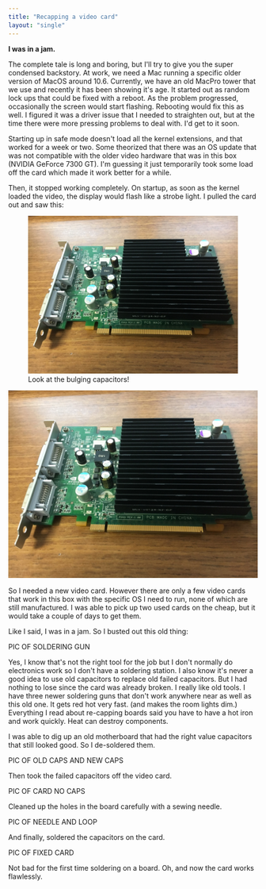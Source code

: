 ```yaml
---
title: "Recapping a video card"
layout: "single"  
---
```


**I was in a jam.**

The complete tale is long and boring, but I'll try to give you the super condensed backstory. At work, we need a Mac running a specific older version of MacOS around 10.6.  Currently, we have an old MacPro tower that we use and recently it has been showing it's age.  It started out as random lock ups that could be fixed with a reboot.  As the problem progressed, occasionally the screen would start flashing. Rebooting would fix this as well.  I figured it was a driver issue that I needed to straighten out, but at the time there were more pressing problems to deal with. I'd get to it soon.

Starting up in safe mode doesn't load all the kernel extensions, and that worked for a week or two.  Some theorized that there was an OS update that was not compatible with the older video hardware that was in this box (NVIDIA GeForce 7300 GT).  I'm guessing it just temporarily took some load off the card which made it work better for a while.

Then, it stopped working completely. On startup, as soon as the kernel loaded the video, the display would flash like a strobe light.  I pulled the card out and saw this:

<figure>
  <img src="/images/mac_video_card_fix/IMG_5446.jpg" alt="pic of bulging capacitors">
  <figcaption>Look at the bulging capacitors!</figcaption>
</figure>

![bulging capacitors](/images/mac_video_card_fix/IMG_5446.jpg)

So I needed a new video card. However there are only a few video cards that work in this box with the specific OS I need to run, none of which are still manufactured.  I was able to pick up two used cards on the cheap, but it would take a couple of days to get them.

Like I said, I was in a jam.
So I busted out this old thing:

PIC OF SOLDERING GUN

Yes, I know that's not the right tool for the job but I don't normally do electronics work so I don't have a soldering station. I also know it's never a good idea to use old capacitors to replace old failed capacitors. But I had nothing to lose since the card was already broken.
I really like old tools. I have three newer soldering guns that don't work anywhere near as well as this old one. It gets red hot very fast. (and makes the room lights dim.)  Everything I read about re-capping boards said you have to have a hot iron and work quickly. Heat can destroy components.

I was able to dig up an old motherboard that had the right value capacitors that still looked good.  So I de-soldered them.  

PIC OF OLD CAPS AND NEW CAPS

Then took the failed capacitors off the video card.

PIC OF CARD NO CAPS

Cleaned up the holes in the board carefully with a sewing needle.

PIC OF NEEDLE AND LOOP

And finally, soldered the capacitors on the card.  

PIC OF FIXED CARD

Not bad for the first time soldering on a board.  Oh, and now the card works flawlessly.
